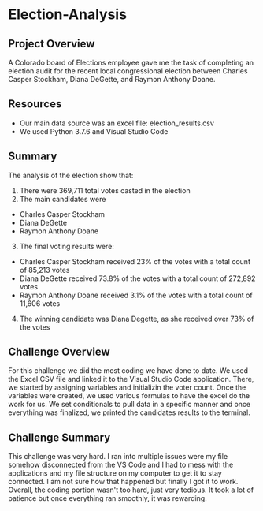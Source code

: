 # Election-Analysis

## Project Overview
A Colorado board of Elections employee gave me the task of completing an election audit for the recent local congressional election between Charles Casper Stockham, Diana DeGette, and Raymon Anthony Doane.

## Resources 
- Our main data source was an excel file: election_results.csv
- We used Python 3.7.6 and Visual Studio Code

## Summary
The analysis of the election show that:
1. There were 369,711 total votes casted in the election
2. The main candidates were 
  - Charles Casper Stockham
  - Diana DeGette
  - Raymon Anthony Doane
3. The final voting results were:
  - Charles Casper Stockham received 23% of the votes with a total count of 85,213 votes
  - Diana DeGette received 73.8% of the votes with a total count of 272,892 votes
  - Raymon Anthony Doane received 3.1% of the votes with a total count of 11,606 votes
4. The winning candidate was Diana Degette, as she received over 73% of the votes

## Challenge Overview 
For this challenge we did the most coding we have done to date. We used the Excel CSV file and linked it to the Visual Studio Code application. There, we started by assigning variables and initializin the voter count. Once the variables were created, we used various formulas to have the excel do the work for us. We set conditionals to pull data in a specific manner and once everything was finalized, we printed the candidates results to the terminal. 

## Challenge Summary
This challenge was very hard. I ran into multiple issues were my file somehow disconnected from the VS Code and I had to mess with the applications and my file structure on my computer to get it to stay connected. I am not sure how that happened but finally I got it to work. Overall, the coding portion wasn't too hard, just very tedious. It took a lot of patience but once everything ran smoothly, it was rewarding. 
